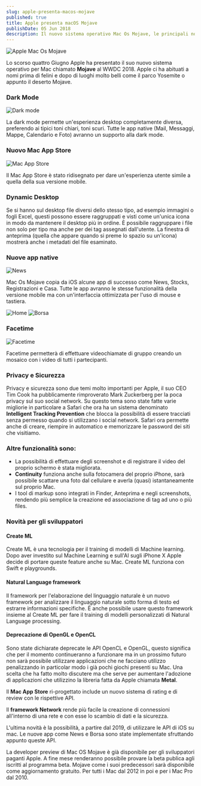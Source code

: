```yaml
---
slug: apple-presenta-macos-mojave
published: true
title: Apple presenta macOS Mojave
publishDate: 05 Jun 2018
description: Il nuovo sistema operativo Mac Os Mojave, le principali novità
---
```


![Apple Mac Os Mojave](../assets/MacOSMojave/macOS_Mojave.jpg)

Lo scorso quattro Giugno Apple ha presentato il suo nuovo sistema operativo per Mac chiamato **Mojave** al WWDC 2018. Apple ci ha abituati a nomi prima di felini e dopo di luoghi molto belli come il parco Yosemite o appunto il deserto Mojave.

### Dark Mode
![Dark mode](../assets/MacOSMojave/dark_mode_finder.jpg)

La dark mode permette un'esperienza desktop completamente diversa, preferendo ai tipici toni chiari, toni scuri. Tutte le app native (Mail, Messaggi, Mappe, Calendario e Foto) avranno un supporto alla dark mode.

### Nuovo Mac App Store
![Mac App Store](../assets/MacOSMojave/Mac_App_Store.jpg)

Il Mac App Store è stato ridisegnato per dare un'esperienza utente simile a quella della sua versione mobile.

### Dynamic Desktop

Se si hanno sul desktop file diversi dello stesso tipo, ad esempio immagini o fogli Excel, questi possono essere raggruppati e visti come un'unica icona in modo da mantenere il desktop più in ordine. È possibile raggruppare i file non solo per tipo ma anche per dei tag assegnati dall'utente. La finestra di anteprima (quella che appare quando si preme lo spazio su un'icona) mostrerà anche i metadati del file esaminato.

### Nuove app native
![News](../assets/MacOSMojave/News.jpg)

Mac Os Mojave copia da iOS alcune app di successo come News, Stocks, Registrazioni e Casa. Tutte le app avranno le stesse funzionalità della versione mobile ma con un'interfaccia ottimizzata per l'uso di mouse e tastiera.

![Home](../assets/MacOSMojave/Home.jpg)
![Borsa](../assets/MacOSMojave/Borsa.jpg)

### Facetime
![Facetime](../assets/MacOSMojave/Facetime.jpg)

Facetime permetterà di effettuare videochiamate di gruppo creando un mosaico con i video di tutti i partecipanti.

### Privacy e Sicurezza

Privacy e sicurezza sono due temi molto importanti per Apple, il suo CEO Tim Cook ha pubblicamente rimproverato Mark Zuckerberg per la poca privacy sul suo social network. Su questo tema sono state fatte varie migliorie in particolare a Safari che ora ha un sistema denominato **Intelligent Tracking Prevention** che blocca la possibilità di essere tracciati senza permesso quando si utilizzano i social network. Safari ora permette anche di creare, riempire in automatico e memorizzare le password dei siti che visitiamo.

### Altre funzionalità sono:

- La possibilità di effettuare degli screenshot e di registrare il video del proprio schermo è stata migliorata.
- **Continuity** funziona anche sulla fotocamera del proprio iPhone, sarà possibile scattare una foto dal cellulare e averla (quasi) istantaneamente sul proprio Mac.
- I tool di markup sono integrati in Finder, Anteprima e negli screenshots, rendendo più semplice la creazione ed associazione di tag ad uno o più files.

### Novità per gli sviluppatori

#### Create ML

Create ML è una tecnologia per il training di modelli di Machine learning. Dopo aver investito sul Machine Learning e sull'AI sugli iPhone X Apple decide di portare queste feature anche su Mac. Create ML funziona con Swift e playgrounds.

#### Natural Language framework

Il framework per l'elaborazione del linguaggio naturale è un nuovo framework per analizzare il linguaggio naturale sotto forma di testo ed estrarre informazioni specifiche. È anche possibile usare questo framework insieme al Create ML per fare il training di modelli personalizzati di Natural Language processing.

#### Deprecazione di OpenGL e OpenCL

Sono state dichiarate deprecate le API OpenCL e OpenGL, questo significa che per il momento continueranno a funzionare ma in un prossimo futuro non sarà possibile utilizzare applicazioni che ne facciano utilizzo penalizzando in particolar modo i già pochi giochi presenti su Mac. Una scelta che ha fatto molto discutere ma che serve per aumentare l'adozione di applicazioni che utilizzino la libreria fatta da Apple chiamata **Metal**.

Il **Mac App Store** ri-progettato include un nuovo sistema di rating e di review con le rispettive API.

Il **framework Network** rende più facile la creazione di connessioni all'interno di una rete e con esse lo scambio di dati e la sicurezza.

L'ultima novità è la possibilità, a partire dal 2019, di utilizzare le API di iOS su mac. Le nuove app come News e Borsa sono state implementate sfruttando appunto queste API.

La developer preview di Mac OS Mojave è già disponibile per gli sviluppatori paganti Apple. A fine mese renderanno possibile provare la beta publica agli iscritti al programma beta.
Mojave come i suoi predecessori sarà disponibile come aggiornamento gratuito. Per tutti i Mac dal 2012 in poi e per i Mac Pro dal 2010.
